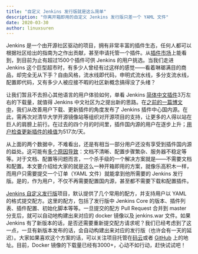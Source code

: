 ```yaml
---
title: "自定义 Jenkins 发行版就是这么简单"
description: "你离开箱即用的自定义 Jenkins 发行版只差一个 YAML 文件"
date: 2020-03-30
author: linuxsuren
---
```


Jenkins 是一个由开源社区驱动的项目，拥有非常丰富的插件生态，任何人都可以根据社区给出的指南为之作出贡献，甚至申请托管一个插件。从[插件市场](https://plugins.jenkins.io/)上能看到，到目前为止有超过1500个插件可供 Jenkins 的用户挑选。当我们走进 Jenkins 这个巨型超市时，有多少人曾经有过这样的感觉——看着琳瑯满目的商品，却完全无从下手？自由风格，流水线即代码，申明式流水线，多分支流水线，配置即代码，又有多少人被应接不暇的社区新概念搞得没了头绪？

让我们暂且不去担心其他语言的用户体验如何，单看 Jenkins [简体中文插件](https://plugins.jenkins.io/localization-zh-cn/)3万左右的下载量，就值得 Jenkins 中文社区为之提出新的思路。在[之前的一篇博文中](http://jenkins-zh.cn/wechat/articles/2019/11/2019-11-11-update-center-mirror-announcement/)，我们从改善用户下载、更新插件的角度发布了 Jenkins 插件中心国内源。在此，需再次对清华大学开源镜像站等组织对开源项目的支持，让更多的人得以站在巨人的肩膀上前行。在过去的四个月的时间里，插件国内源的用户在逐步上升；[用户检查更新插件的峰值](https://jenkins-zh.github.io/update-center-mirror/data)为517次/天。

从上面的两个数据中，不难看出，还是有相当一部分用户还没有享受到插件国内源的益处。这可能有[多个原因导致](https://community.jenkins-zh.cn/t/jenkins/26)：文档不清晰、配置步骤繁杂、服务器不稳定等等。对于文档、配置等问题而言，一个杀手级的一个解决方案就是——不需要文档和配置。本文要介绍给大家的就是这么一种开箱即用的方案，就像乐高积木一样，而用户只需要提交一个订单（YAML 文件）就能拿到他所需要的 Jenkins 发行版。是的，作为用户，不仅不再需要配置国内源，甚至都不需要下载和配置插件。

[Jenkins 自定义发行版](https://github.com/jenkins-zh/docker-zh)项目，默认提供了几个常用的配方，并支持用户以 YAML 的格式提交配方。这里的配方，包括了发行版中 Jenkins Core 的版本、插件列表、插件配置、初始化脚本等等。一旦提交的配方 Pull Request 合并到 master 分支后，就可以自动地构建出来对应的 docker 镜像以及 jenkins.war 文件。如果 Jenkins 有了新版本的话，是否还需要重新提交配方请求呢？我们已经考虑到了这一点，一旦有新版本发布的话，会自动构建出来对应的发行版（也许会有一天的延迟）。大家如果喜欢这个方案的话，可以关注项目托管在[码云](https://gitee.com/jenkins-zh/docker-zh)或者 [GitHub](https://github.com/jenkins-zh/docker-zh) 上的地址。目前，Docker 镜像的下载量已经有3000+，心动不如行动，赶快试试吧！
